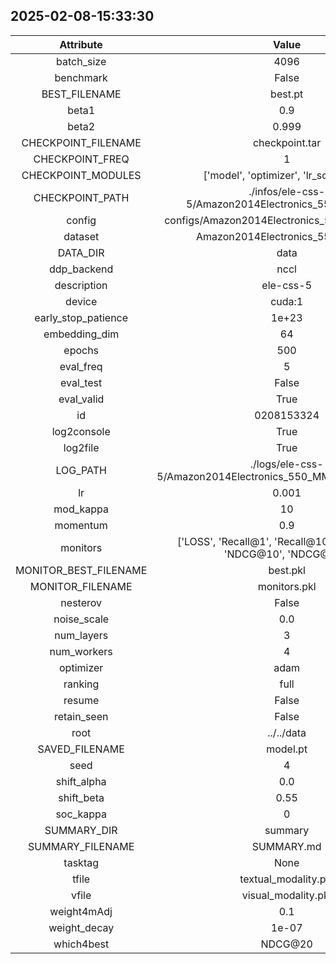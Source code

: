 
## 2025-02-08-15:33:30 


|  Attribute   |   Value   |
| :-------------: | :-----------: |
|  batch_size  |   4096    |
|  benchmark  |   False    |
|  BEST_FILENAME  |   best.pt    |
|  beta1  |   0.9    |
|  beta2  |   0.999    |
|  CHECKPOINT_FILENAME  |   checkpoint.tar    |
|  CHECKPOINT_FREQ  |   1    |
|  CHECKPOINT_MODULES  |   ['model', 'optimizer', 'lr_scheduler']    |
|  CHECKPOINT_PATH  |   ./infos/ele-css-5/Amazon2014Electronics_550_MMRec/1    |
|  config  |   configs/Amazon2014Electronics_550_MMRec.yaml    |
|  dataset  |   Amazon2014Electronics_550_MMRec    |
|  DATA_DIR  |   data    |
|  ddp_backend  |   nccl    |
|  description  |   ele-css-5    |
|  device  |   cuda:1    |
|  early_stop_patience  |   1e+23    |
|  embedding_dim  |   64    |
|  epochs  |   500    |
|  eval_freq  |   5    |
|  eval_test  |   False    |
|  eval_valid  |   True    |
|  id  |   0208153324    |
|  log2console  |   True    |
|  log2file  |   True    |
|  LOG_PATH  |   ./logs/ele-css-5/Amazon2014Electronics_550_MMRec/0208153324    |
|  lr  |   0.001    |
|  mod_kappa  |   10    |
|  momentum  |   0.9    |
|  monitors  |   ['LOSS', 'Recall@1', 'Recall@10', 'Recall@20', 'NDCG@10', 'NDCG@20']    |
|  MONITOR_BEST_FILENAME  |   best.pkl    |
|  MONITOR_FILENAME  |   monitors.pkl    |
|  nesterov  |   False    |
|  noise_scale  |   0.0    |
|  num_layers  |   3    |
|  num_workers  |   4    |
|  optimizer  |   adam    |
|  ranking  |   full    |
|  resume  |   False    |
|  retain_seen  |   False    |
|  root  |   ../../data    |
|  SAVED_FILENAME  |   model.pt    |
|  seed  |   4    |
|  shift_alpha  |   0.0    |
|  shift_beta  |   0.55    |
|  soc_kappa  |   0    |
|  SUMMARY_DIR  |   summary    |
|  SUMMARY_FILENAME  |   SUMMARY.md    |
|  tasktag  |   None    |
|  tfile  |   textual_modality.pkl    |
|  vfile  |   visual_modality.pkl    |
|  weight4mAdj  |   0.1    |
|  weight_decay  |   1e-07    |
|  which4best  |   NDCG@20    |
